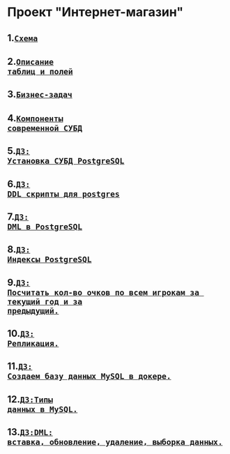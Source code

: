 # Проект "Интернет-магазин"

## 1.<code>[Схема](https://github.com/Denis-Karikh/SUBD/blob/a6f40ff339b6134ceb4359e6c2584d29e6b99e14/lesson-1/%D0%A1%D1%85%D0%B5%D0%BC%D0%B0.PNG)</code>

## 2.<code>[Описание таблиц и полей](https://github.com/Denis-Karikh/SUBD/blob/main/lesson-1/%D1%82%D0%B0%D0%B1%D0%BB%D0%B8%D1%86%D1%8B-%D0%BF%D0%BE%D0%BB%D1%8F.md)</code>

## 3.<code>[Бизнес-задач](https://github.com/Denis-Karikh/SUBD/blob/main/lesson-1/%D0%91%D0%B8%D0%B7%D0%BD%D0%B5%D1%81-%D0%B7%D0%B0%D0%B4%D0%B0%D1%87%D0%B8.md)</code>

## 4.<code>[Компоненты современной СУБД](https://github.com/Denis-Karikh/SUBD/blob/c1c1b4bb1ad7692a8333dd171f59381efd8bb364/lesson-2/%D0%A1%D0%BE%D0%B7%D0%B4%D0%B0%D0%BD%D0%B8%D0%B5%20%D0%91%D0%94.md)</code>

## 5.<code>[ДЗ: Установка СУБД PostgreSQL](https://github.com/Denis-Karikh/SUBD/tree/ca43570482f9089031b6ed924edec1764d743d66/lesson-03)</code>   

## 6.<code>[ДЗ: DDL скрипты для postgres](https://github.com/Denis-Karikh/SUBD/blob/2903ee2cde048f2d5f7a89af21ab12057d89da5c/lesson-4/created.md)</code>   

## 7.<code>[ДЗ: DML в PostgreSQL](https://github.com/Denis-Karikh/SUBD/blob/2c55c6c0a728d3952a6bff7a998d4a8a88cf055e/lesson-5/5.md)</code>   

## 8.<code>[ДЗ: Индексы PostgreSQL](https://github.com/Denis-Karikh/SUBD/tree/9cee2094e071efd2189fd7edd94c733f4a9ec3c0/lesson-6)</code>   

## 9.<code>[ДЗ: Посчитать кол-во очков по всем игрокам за текущий год и за предыдущий.](https://github.com/Denis-Karikh/SUBD/tree/b98c28e08ee3d5e193f9965107f2c4f9f29259ac/Lesson-7)</code>   

## 10.<code>[ДЗ: Репликация.](https://github.com/Denis-Karikh/SUBD/blob/d184309da376e38b00b566ff860b38992e4da3c1/lesson-8/%D0%A0%D0%B5%D0%BF%D0%BB%D0%B8%D0%BA%D0%B0%D1%86%D0%B8%D1%8F.md)</code>  

## 11.<code>[ДЗ: Создаем базу данных MySQL в докере.](https://github.com/Denis-Karikh/SUBD/blob/0ebff65ebab33989f867d538a3b0d4e240490a3d/lesson-9/%D0%A1%D0%BE%D0%B7%D0%B4%D0%B0%D0%B5%D0%BC%20%D0%B1%D0%B0%D0%B7%D1%83%20%D0%B4%D0%B0%D0%BD%D0%BD%D1%8B%D1%85%20MySQL%20%D0%B2%20%D0%B4%D0%BE%D0%BA%D0%B5%D1%80%D0%B5.md)</code>  

## 12.<code>[ДЗ:Типы данных в MySQL.](https://github.com/Denis-Karikh/SUBD/blob/78b803b2cbd0e12b6f4ac15d0ae5ac904330a1ae/lesson-10/%D0%A2%D0%B8%D0%BF%D1%8B%20%D0%B4%D0%B0%D0%BD%D0%BD%D1%8B%D1%85%20%D0%B2%20MySQL.md)</code>  

## 13.<code>[ДЗ:DML: вставка, обновление, удаление, выборка данных.](https://github.com/Denis-Karikh/SUBD/blob/0a4b650765ccc6553f4d6336f201ec160a8c5b04/lesson-11/DML%3A%20%D0%B2%D1%81%D1%82%D0%B0%D0%B2%D0%BA%D0%B0%2C%20%D0%BE%D0%B1%D0%BD%D0%BE%D0%B2%D0%BB%D0%B5%D0%BD%D0%B8%D0%B5%2C%20%D1%83%D0%B4%D0%B0%D0%BB%D0%B5%D0%BD%D0%B8%D0%B5%2C%20%D0%B2%D1%8B%D0%B1%D0%BE%D1%80%D0%BA%D0%B0%20%D0%B4%D0%B0%D0%BD%D0%BD%D1%8B%D1%85.md)</code>  













